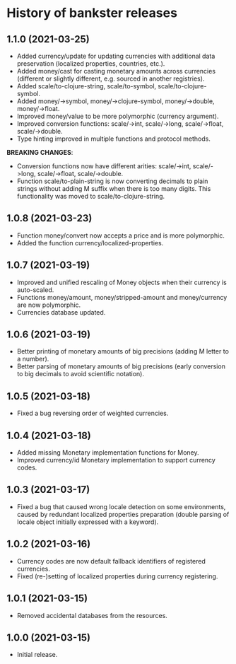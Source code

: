 # History of bankster releases

## 1.1.0 (2021-03-25)

- Added currency/update for updating currencies with additional data preservation
  (localized properties, countries, etc.).
- Added money/cast for casting monetary amounts across currencies
  (different or slightly different, e.g. sourced in another registries).
- Added scale/to-clojure-string, scale/to-symbol, scale/to-clojure-symbol.
- Added money/->symbol, money/->clojure-symbol, money/->double, money/->float.
- Improved money/value to be more polymorphic (currency argument).
- Improved conversion functions: scale/->int, scale/->long, scale/->float, scale/->double.
- Type hinting improved in multiple functions and protocol methods.

**BREAKING CHANGES**:

- Conversion functions now have different arities:
  scale/->int, scale/->long, scale/->float, scale/->double.
- Function scale/to-plain-string is now converting decimals to plain strings
  without adding M suffix when there is too many digits. This functionality
  was moved to scale/to-clojure-string.

## 1.0.8 (2021-03-23)

- Function money/convert now accepts a price and is more polymorphic.
- Added the function currency/localized-properties.

## 1.0.7 (2021-03-19)

- Improved and unified rescaling of Money objects when their currency is auto-scaled.
- Functions money/amount, money/stripped-amount and money/currency are now polymorphic.
- Currencies database updated.

## 1.0.6 (2021-03-19)

- Better printing of monetary amounts of big precisions (adding M letter to a number).
- Better parsing of monetary amounts of big precisions (early conversion to big decimals to avoid scientific notation).

## 1.0.5 (2021-03-18)

- Fixed a bug reversing order of weighted currencies.

## 1.0.4 (2021-03-18)

- Added missing Monetary implementation functions for Money.
- Improved currency/id Monetary implementation to support currency codes.

## 1.0.3 (2021-03-17)

- Fixed a bug that caused wrong locale detection on some environments,
  caused by redundant localized properties preparation (double parsing
  of locale object initially expressed with a keyword).

## 1.0.2 (2021-03-16)

- Currency codes are now default fallback identifiers of registered currencies.
- Fixed (re-)setting of localized properties during currency registering.

## 1.0.1 (2021-03-15)

- Removed accidental databases from the resources.

## 1.0.0 (2021-03-15)

- Initial release.

